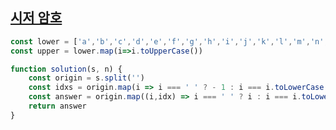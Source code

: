 ## <a href='https://school.programmers.co.kr/learn/courses/30/lessons/12926'>시저 암호</a>

```javascript 
const lower = ['a','b','c','d','e','f','g','h','i','j','k','l','m','n','o','p','q','r','s','t','u','v','w','x','y','z']
const upper = lower.map(i=>i.toUpperCase())

function solution(s, n) {
    const origin = s.split('')
    const idxs = origin.map(i => i === ' ' ? - 1 : i === i.toLowerCase() ? lower.findIndex(alphabet => alphabet === i) + n : upper.findIndex(alphabet => alphabet === i) + n ).map(i => i>25 ? i-26 : i)
    const answer = origin.map((i,idx) => i === ' ' ? i : i === i.toLowerCase() ? lower[idxs[idx]] : upper[idxs[idx]]).join('')
    return answer
}
```
